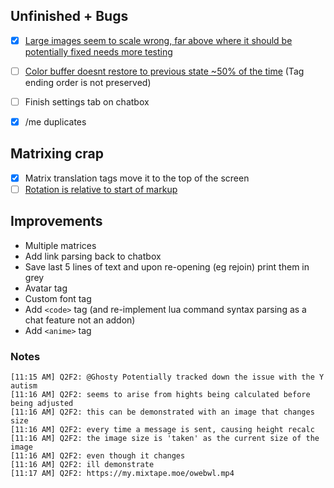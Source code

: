 ## Unfinished + Bugs
- [x] [Large images seem to scale wrong, far above where it should be](https://my.mixtape.moe/mejbyh.png)
[potentially fixed needs more testing](https://b.catgirlsare.sexy/7x8r.png)

- [ ] [Color buffer doesnt restore to previous state ~50% of the time](https://b.catgirlsare.sexy/xEMn.png)
(Tag ending order is not preserved)

- [ ] Finish settings tab on chatbox
- [x] /me duplicates

## Matrixing crap
- [x] Matrix translation tags move it to the top of the screen
- [ ] [Rotation is relative to start of markup](https://b.catgirlsare.sexy/xxN0.png)

## Improvements
- Multiple matrices
- Add link parsing back to chatbox
- Save last 5 lines of text and upon re-opening (eg rejoin) print them in grey
- Avatar tag
- Custom font tag
- Add ```<code>``` tag (and re-implement lua command syntax parsing as a chat feature not an addon)
- Add ```<anime>``` tag

### Notes
```
[11:15 AM] Q2F2: @Ghosty Potentially tracked down the issue with the Y autism
[11:16 AM] Q2F2: seems to arise from hights being calculated before being adjusted
[11:16 AM] Q2F2: this can be demonstrated with an image that changes size
[11:16 AM] Q2F2: every time a message is sent, causing height recalc
[11:16 AM] Q2F2: the image size is 'taken' as the current size of the image
[11:16 AM] Q2F2: even though it changes
[11:16 AM] Q2F2: ill demonstrate
[11:17 AM] Q2F2: https://my.mixtape.moe/owebwl.mp4
```
